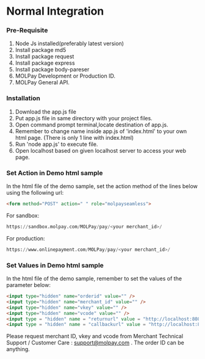 # Normal Integration

### Pre-Requisite
1. Node Js installed(preferably latest version)
2. Install package md5
3. Install package request
4. Install package express
5. Install package body-pareser
6. MOLPay Development or Production ID.
7. MOLPay General API.

### Installation
1. Download the app.js file
2. Put app.js file in same directory with your project files.
3. Open command prompt terminal,locate destination of app.js.
4. Remember to change name inside app.js of 'index.html' to your own html page. (There is only 1 line with index.html)
5. Run 'node app.js' to execute file.
6. Open localhost based on given localhost server to access your web page.

### Set Action in Demo html sample
In the html file of the demo sample, set the action method of the lines below using the following url:
```html
<form method="POST" action=" " role="molpayseamless">
```

For sandbox:
```Python
https://sandbox.molpay.com/MOLPay/pay/<your merchant_id>/
```

For production:
```Python
https://www.onlinepayment.com/MOLPay/pay/<your merchant_id>/
```

### Set Values in Demo html sample
In the html file of the demo sample, remember to set the values of the parameter below:

```html
<input type="hidden" name="orderid" value="" />
<input type="hidden" name="merchant_id" value="" />
<input type="hidden" name="vkey" value="" />
<input type="hidden" name="vcode" value="" />
<input type = "hidden" name = "returnurl" value = "http://localhost:8080/returnurl" />
<input type = "hidden" name = "callbackurl" value = "http://localhost:8080/callbackurl" />
```
Please request merchant ID, vkey and vcode from Merchant Technical Support / Customer Care : support@molpay.com .
The order ID can be anything. 
